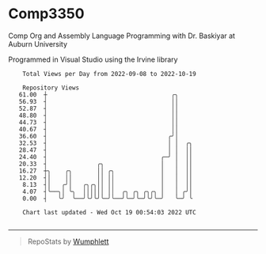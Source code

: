 # Comp3350
Comp Org and Assembly Language Programming with Dr. Baskiyar at Auburn University

Programmed in Visual Studio using the Irvine library

```
    Total Views per Day from 2022-09-08 to 2022-10-19

    Repository Views
   61.00  ┼                                   ╭╮
   56.93  ┤                                   ││
   52.87  ┤                                   ││
   48.80  ┤                                   ││
   44.73  ┤                                   ││
   40.67  ┤                                   ││
   36.60  ┤                                  ╭╯│
   32.53  ┤                                  │ │  ╭╮
   28.47  ┤                                  │ │  ││
   24.40  ┤                                ╭─╯ │  ││
   20.33  ┤              ╭╮                │   │  ││
   16.27  ┼╮    ╭╮       ││ ╭╮             │   │  ││
   12.20  ┤│    ││       ││ ││             │   │  ││
    8.13  ┤│   ╭╯│   ╭╮╭╮││ ││             │   │  ││
    4.07  ┤╰──╮│ ╰╮  ││││││ ││  ╭╮ ╭╮ ╭╮╭╮ │   │ ╭╯│
    0.00  ┤   ╰╯  ╰──╯╰╯╰╯╰─╯╰──╯╰─╯╰─╯╰╯╰─╯   ╰─╯ ╰

    Chart last updated - Wed Oct 19 00:54:03 2022 UTC
    
```

---

> RepoStats by [Wumphlett](https://github.com/Wumphlett)
